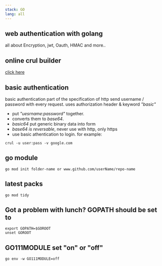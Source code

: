 ```yaml
---
stack: GO
lang: all
---
```


## web authentication with golang
all about Encryption, jwt, Oauth, HMAC and more..

## online crul builder
[click here](https://tools.w3cub.com/curl-builder)

## basic authentication
basic authentication part of the specification of http
send username / password with every request.
uses authorization header & keyword *"basic"*
- put *"uesrname:password"* together.
- converts them to *base64*.
- *basic64* put generic binary data into form
- *base64 is reversable*, never use with http, only https
- use basic athentication to login.
for example:
```
crul -u user:pass -v google.com
```

## go module
```
go mod init folder-name or www.github.com/userName/repo-name
```

## latest packs
```
go mod tidy
```

## Got a problem with lunch? GOPATH should be set to
```
export GOPATH=$GOROOT
unset GOROOT
```

##  GO111MODULE set "on" or "off"
```
go env -w GO111MODULE=off
```